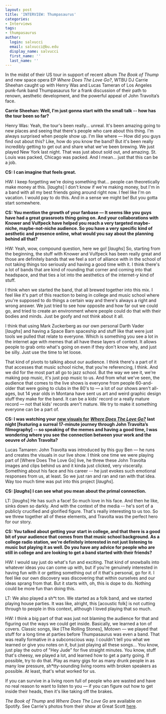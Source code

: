 ```yaml
---
layout: post
title: 'INTERVIEW: Thumpasaurus'
categories:
- Interviews
tags:
- thumpasaurus
author:
  login: salvucci
  email: salvucci@bu.edu
  display_name: salvucci
  first_name: ''
  last_name: ''
---
```

In the midst of their US tour in support of recent album _The Book of Thump_ and new space opera EP _Where Does The Love Go?_, WTBU DJ Carrie Sheehan caught up with Henry Was and Lucas Tameran of Los Angeles punk-funk band Thumpasaurus for a frank discussion of their path to renown, aesthetic development, and the powerful appeal of John Travolta’s face.  

**Carrie Sheehan: Well, I'm just gonna start with the small talk -- how has the tour been so far?**

Henry Was: Yeah, the tour's been really... unreal. It's been amazing going to new places and seeing that there's people who care about this thing. I'm always surprised when people show up. I'm like where — How did you guys find out about this? Like, how do you know the band? But it's been really incredibly getting to get out and share what we've been brewing. We just played New York last night. That was just about sold out, and amazing. St. Louis was packed, Chicago was packed. And I mean... just that this can be a job.

**CS: I can imagine that feels great.**

HW: I keep forgetting we're doing something that... people can theoretically make money at this. \[_laughs_\] I don't know if we're making money, but I'm in a band with all my best friends going around right now. I feel like I'm on vacation. I would pay to do this. And in a sense we might be! But you gotta start somewhere.

**CS: You mention the growth of your fanbase — It seems like you guys have had a great grassroots thing going on. And your collaborations with Knower and Vulfpeck have helped you reach a very targeted maybe-niche, maybe-not-niche audience. So you have a very specific kind of aesthetic and presence online, what would you say about the planning behind all that?**

HW: Yeah, wow, compound question, here we go! \[_laughs_\] So, starting from the beginning, the stuff with Knower and Vulfpeck has been really great and those are definitely bands that we feel a sort of alliance with in the school of not taking things too seriously and having a good time with it. I think there's a lot of bands that are kind of rounding that corner and coming into that headspace, and that ties a lot into the aesthetics of the internet-y kind of stuff.

I think when we started the band, that all brewed together into this mix. I feel like it's part of this reaction to being in college and music school where you're supposed to do things a certain way and there's always a right and wrong answer. We just tried to see how opposite and how far out we could go, and tried to create an environment where people could do that with their bodies and minds. Just be goofy and not think about it all.

I think that using Mark Zuckerberg as our own personal Darth Vader \[_laughs_\] and having a Space Barn spaceship and stuff like that were just tools we pulled that relate to everyone. Which is something you see a lot in the internet age with memes that all have these layers of context. It allows people to grab onto what's going on even if they don't know why, and just be silly. Just use the time to let loose.

That kind of pivots to talking about our audience. I think there's a part of it that accesses that music school niche, that you're referencing, I think. And we did for the most part all go to jazz school. But the way we see it, we're making pop music, it's just pop music to us. And from what we've seen, the audience that comes to the live shows is everyone from people 60-and-older that were going to clubs in the 80's to — a lot of our shows aren't all-ages, but 14 year olds in Montana have sent us art and weird graphic design stuff they make for the band. It can be a kids' record or a really mature record — not that kids' records aren't mature. We try to make it something everyone can be a part of.

**CS: I was watching your** [**new visuals for**](https://www.youtube.com/watch?v=CBc9uL4n6S0) [**_Where Does The Love Go?_**](https://www.youtube.com/watch?v=CBc9uL4n6S0) **last night \[featuring a surreal 17-minute journey through John Travolta’s filmography\] -- so speaking of the memes and having a good time, I was wondering where you see the connection between your work and the oeuvre of John Travolta?**

Lucas Tamaren: John Travolta was introduced by this guy Ben — he runs and creates the visuals in our live show. I think one time we were playing part of \[Where Does The Love Go\] live, he threw these John Travolta images and clips behind us and it kinda just clicked, very viscerally. Something about his face and his career -- he just evokes such emotional responses from us, at least. So we just ran and ran and ran with that idea. Way too much time was put into this project \[_laughs_\].

**CS: \[_laughs_\] I can see what you mean about the primal connection.**

LT: \[_laughs_\] He has such a face! So much love in his face. And then he like, sinks down so darkly. And with the context of the media -- he's sort of a publicly crucified and glorified figure. That's really interesting to us too. So we threw together all of these elements, and Travolta was the perfect hero for our story.

**CS: You talked about getting your start in college, and that there is a good bit of your audience that comes from that music school background. As a college radio station, we're definitely interested in not just listening to music but playing it as well. Do you have any advice for people who are still in college and are looking to get a band started with their friends?**

HW: I would say just do what's fun and exciting. That kind of snowballs into whatever ideas you can come up with, but if you're genuinely interested in having fun with it or getting something out of it that's personal, go for it. I feel like our own discovery was discovering that within ourselves and our ideas sprang from that. But it starts with, oh, this is dope to do. Nothing could be more fun than doing this.

LT: We also played a sh\*t ton. We started as a folk band, and we started playing house parties. It was like, alright, this \[acoustic folk\] is not cutting through to people in this context, although I loved playing that so much.

HW: I think a big part of that was just not blaming the audience for that and figuring out the ways we could get inside. Basically, we learned a ton of covers. Classic songs, like \[The Rolling Stones\], Motown — we played that stuff for a long time at parties before Thumpasaurus was even a band. That was really formative in a subconscious way. I couldn't tell you what we learned or give you notes on it, but just playing all these songs... You know, just play the outro of "Hey Jude" for five straight minutes. You know, stuff that's cheesy, we played a lot, and learned how to get a party going. If possible, try to do that. Play as many gigs for as many drunk people in as many low pressure, sh\*tty-sounding living rooms with broken speakers as possible. At least, that's what worked for us. 

If you can survive in a living room full of people who are wasted and have no real reason to want to listen to you — if you can figure out how to get inside their heads, then it's like taking off the brakes.

_The Book of Thump_ and _Where Does The Love Go_ are available on Spotify. See Carrie's photos from their show at Great Scott [here](http://sites.bu.edu/wtbu/2019/03/21/photos-thumpasaurus-great-scott-3-8/).
